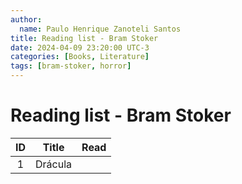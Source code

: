 ```yaml
---
author:
  name: Paulo Henrique Zanoteli Santos
title: Reading list - Bram Stoker
date: 2024-04-09 23:20:00 UTC-3
categories: [Books, Literature]
tags: [bram-stoker, horror]
---
```


# Reading list - Bram Stoker

| ID  | Title   | Read |
|:---:| ------- |:----:|
| 1   | Drácula |      |
